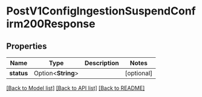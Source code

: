 # PostV1ConfigIngestionSuspendConfirm200Response

## Properties

Name | Type | Description | Notes
------------ | ------------- | ------------- | -------------
**status** | Option<**String**> |  | [optional]

[[Back to Model list]](../README.md#documentation-for-models) [[Back to API list]](../README.md#documentation-for-api-endpoints) [[Back to README]](../README.md)


